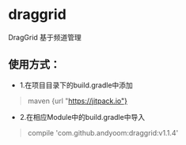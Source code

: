 # draggrid
DragGrid 基于频道管理

##  使用方式：
* 1.在项目目录下的build.gradle中添加
> maven {url "https://jitpack.io"}
* 2.在相应Module中的build.gradle中导入
> compile 'com.github.andyoom:draggrid:v1.1.4'
